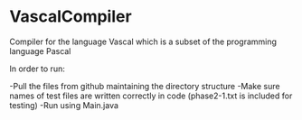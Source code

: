 # VascalCompiler
Compiler for the language Vascal which is a subset of the programming language Pascal

In order to run:

-Pull the files from github maintaining the directory structure
-Make sure names of test files are written correctly in code (phase2-1.txt is included for testing)
-Run using Main.java
